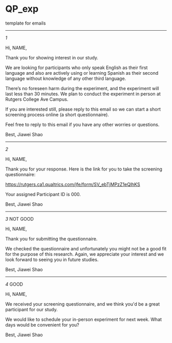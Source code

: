 # QP_exp
 
template for emails

--------

*1*

Hi, NAME,

Thank you for showing interest in our study.

We are looking for participants who only speak English as their first language and also are actively using or learning Spanish as their second language without knowledge of any other third language.

There’s no foreseen harm during the experiment, and the experiment will last less than 30 minutes. We plan to conduct the experiment in person at Rutgers College Ave Campus. 

If you are interested still, please reply to this email so we can start a short screening process online (a short questionnaire). 

Feel free to reply to this email if you have any other worries or questions. 

Best,
Jiawei Shao

--------

*2*

Hi, NAME,

Thank you for your response. Here is the link for you to take the screening questionnaire:

https://rutgers.ca1.qualtrics.com/jfe/form/SV_ebTjMPzZ1eQlhKS

Your assigned Participant ID is 000.

Best,
Jiawei Shao

--------

*3* NOT GOOD

Hi, NAME,

Thank you for submitting the questionnaire.

We checked the questionnaire and unfortunately you might not be a good fit for the purpose of this research. Again, we appreciate your interest and we look forward to seeing you in future studies.

Best,
Jiawei Shao

--------

*4* GOOD

Hi, NAME, 

We received your screening questionnaire, and we think you'd be a great participant for our study. 

We would like to schedule your in-person experiment for next week. What days would be convenient for you?

Best,
Jiawei Shao



